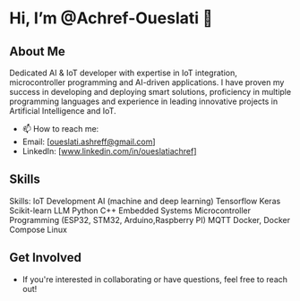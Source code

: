 # Hi, I’m @Achref-Oueslati 👋  

## About Me  
Dedicated AI & IoT developer with expertise in IoT integration, microcontroller programming and AI-driven applications. I have proven my success in developing and deploying smart solutions, proficiency in multiple programming languages and experience in leading innovative projects in Artificial Intelligence and IoT.
  - 📫 How to reach me:   
  - Email: [oueslati.ashreff@gmail.com] 
  - LinkedIn: [www.linkedin.com/in/oueslatiachref] 

## Skills  
Skills:
IoT Development
AI (machine and deep learning)
Tensorflow
Keras
Scikit-learn
LLM
Python
C++
Embedded Systems
Microcontroller Programming (ESP32, STM32, Arduino,Raspberry PI)
MQTT
Docker, Docker Compose
Linux
## Get Involved  
- If you're interested in collaborating or have questions, feel free to reach out!

<!---
Achref-Oueslati/Achref-Oueslati is a ✨ special ✨ repository because its `README.md` (this file) appears on your GitHub profile.
You can click the Preview link to take a look at your changes.
--->
